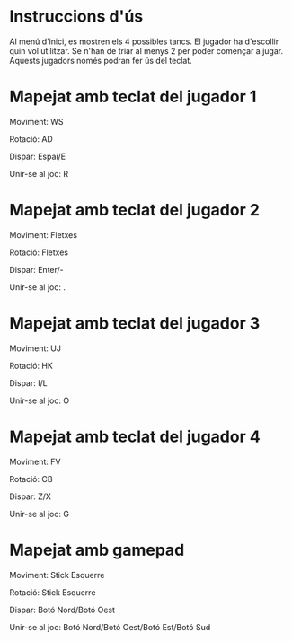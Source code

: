 # Instruccions d'ús
Al menú d'inici, es mostren els 4 possibles tancs. El jugador ha d'escollir quin vol utilitzar. Se n'han de triar al menys 2 per poder començar a jugar.
Aquests jugadors només podran fer ús del teclat.


# Mapejat amb teclat del jugador 1

Moviment: WS

Rotació: AD

Dispar: Espai/E

Unir-se al joc: R


# Mapejat amb teclat del jugador 2

Moviment: Fletxes

Rotació: Fletxes

Dispar: Enter/-

Unir-se al joc: .

# Mapejat amb teclat del jugador 3

Moviment: UJ

Rotació: HK

Dispar: I/L

Unir-se al joc: O


# Mapejat amb teclat del jugador 4

Moviment: FV

Rotació: CB

Dispar: Z/X

Unir-se al joc: G

# Mapejat amb gamepad

Moviment: Stick Esquerre

Rotació: Stick Esquerre

Dispar: Botó Nord/Botó Oest

Unir-se al joc: Botó Nord/Botó Oest/Botó Est/Botó Sud
